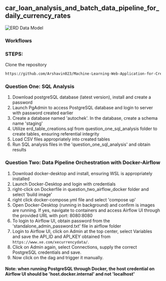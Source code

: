 ## car_loan_analysis_and_batch_data_pipeline_for_daily_currency_rates

![ERD Data Model](https://github.com/Arshavin023/car_loan_analysis_and_batch_data_pipeline_for_daily_currency_rates/assets/77532336/ecdcdb09-4dbb-4ebb-8077-5bf5158b82b4)

### Workflows
### STEPS:
Clone the repository
```bash
https://github.com/Arshavin023/Machine-Learning-Web-Application-for-Credit-Risk-Assessment
```
### Question One: SQL Analysis
1. Download postgreSQL database (latest version), install and create a password
2. Launch PgAdmin to access PostgreSQL database and login to server with password created earlier
3. Create a database named 'autochek'. In the database, create a schema name 'staging'
4. Utilize erd_table_creations.sql from question_one_sql_analysis folder to create tables, ensuring referential integrity
6. Load CSV files appropriately into created tables
7. Run SQL analysis files in the 'question_one_sql_analysis' and obtain results

### Question Two: Data Pipeline Orchestration with Docker-Airflow
1. Download docker-desktop and install, ensuring WSL is appropriately installed
2. Launch Docker-Desktop and login with credentials
3. right-click on Dockerfile in question_two_airflow_docker folder and select 'build image'
4. right click docker-compose.yml file and select 'compose up'
5. Open Docker-Desktop (running in background) and confirm is images are running. If yes, navigate to containers and access Airflow UI through the provided URL with port: 8080:8080
6. To login to Airflow UI, obtain password from the 'standalone_admin_password.txt' file in airflow folder
7. Login to Airflow UI, click on Admin at the top center, select Variables and save the API_ID and API_KEY obtained from ```https://www.xe.com/xecurrencydata/```.
8. Click on Admin again, select Connections, supply the correct PostgreSQL credentials and save.
9. Now click on the dag and trigger it manually.

#### Note: when running PostgreSQL through Docker, the host credential on Airflow UI should be 'host.docker.internal' and not 'localhost'







